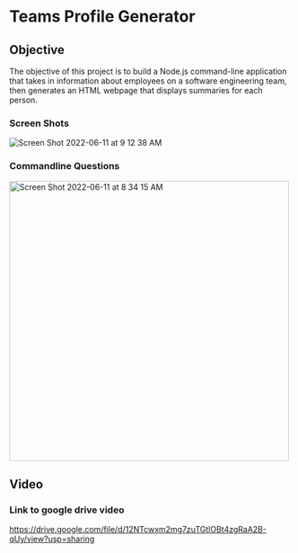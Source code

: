 #  Teams Profile Generator

## Objective
The objective of this project is to build a Node.js command-line application that takes in information about employees on a software engineering team, then generates an HTML webpage that displays summaries for each person.

### Screen Shots
![Screen Shot 2022-06-11 at 9 12 38 AM](https://user-images.githubusercontent.com/97196262/173191512-b9906ddd-96d3-4728-a089-6edcf561996b.png)
### Commandline Questions
<img width="498" alt="Screen Shot 2022-06-11 at 8 34 15 AM" src="https://user-images.githubusercontent.com/97196262/173191514-3dc775de-41f0-4a7e-ac49-82bff8f03f72.png">

## Video

### Link to google drive video
https://drive.google.com/file/d/12NTcwxm2mg7zuTGtlOBt4zgRaA2B-qUy/view?usp=sharing


